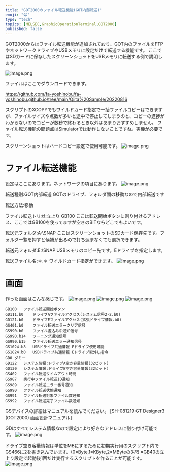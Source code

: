 ```yaml
---
title: "GOT2000のファイル転送機能(GOT内部転送)"
emoji: "😀"
type: "tech"
topics: [MELSEC,GraphicOperationTerminal,GOT2000]
published: false
---
```

GOT2000からはファイル転送機能が追加されており、GOT内のファイルをFTPやネットワークドライブやUSBメモリに設定だけで転送する機能です。
ここではSDカードに保存したスクリーンショットをUSBメモリに転送する例で説明します。

![image.png](https://qiita-image-store.s3.ap-northeast-1.amazonaws.com/0/2146151/a69277b8-e538-cedc-b9c2-85fad2462ca5.png)

ファイルはここでダウンロードできます。

https://github.com/fa-yoshinobu/fa-yoshinobu.github.io/tree/main/Qiita%20Sample/20220816

スクリプトのXCOPYでもワイルドカード指定で一括ファイルコピーはできますが、ファイルサイズや点数が多いと途中で停止してしまうのと、コピーの進捗がわからないのでコピーが数秒で終わるとき以外はあまりおすすめしません。
ファイル転送機能の問題点はSimulatorでは動作しないことですね。実機が必要です。

スクリーンショットはハードコピー設定で使用可能です。
![image.png](https://qiita-image-store.s3.ap-northeast-1.amazonaws.com/0/2146151/5b13e30f-d0a4-4b29-470e-66c433914605.png)


# ファイル転送機能
設定はここにあります。ネットワークの項目にあります。
![image.png](https://qiita-image-store.s3.ap-northeast-1.amazonaws.com/0/2146151/b06b6987-deec-d251-48da-e5ed6b6e7ac0.png)

転送種別:GOT内部転送
GOTのドライブ、フォルダ間の移動なので内部転送です

転送方法:移動

ファイル転送トリガ:立上り GB100
ここは転送開始ボタンに割り付けるアドレス、ここではGB100を使ってますが空きのBITならどこでもよいです。

転送元フォルダ:A:\SNAP
ここはスクリーンショットのSDカード保存先です。フォルダ一覧を押すと候補が出るので打ち込まなくても選択できます。

転送元フォルダ:E:\SNAP
USBメモリのコピー先です。Eドライブを指定します。

転送ファイル名:＊.＊
ワイルドカード指定ができます。
![image.png](https://qiita-image-store.s3.ap-northeast-1.amazonaws.com/0/2146151/3ae2b233-443f-d1f9-7b78-873fcd0edae7.png)

# 画面
作った画面はこんな感じです。
![image.png](https://qiita-image-store.s3.ap-northeast-1.amazonaws.com/0/2146151/1679671a-bcd1-1d3b-0928-d36fafb019ad.png)
![image.png](https://qiita-image-store.s3.ap-northeast-1.amazonaws.com/0/2146151/dc8e8046-d98e-0b05-9c32-9b299799a843.png)
![image.png](https://qiita-image-store.s3.ap-northeast-1.amazonaws.com/0/2146151/a69277b8-e538-cedc-b9c2-85fad2462ca5.png)

```:使用アドレス
GB100	ファイル転送開始ボタン
GD111.b0	ドライブAファイルアクセス(システム信号2-2.b0)
GD121.b0	ドライブEファイルアクセス(拡張ドライブ情報.b0)
GS401.b0	ファイル転送エラークリア信号
GS990.b0	ファイル書込み中通知信号
GS990.b14	ワーニング通知信号
GS990.b15	ファイル転送エラー通知信号
GS1024.b8	USBドライブ共通情報 Eドライブ使用可能
GS1824.b0	USBドライブ共通情報 Eドライブ取外し指令
GD0	ダミー
GD122	システム情報:ドライブA空き容量情報(32ビット)
GD130	システム情報:ドライブE空き容量情報(32ビット)
GS402	ファイル転送タイムアウト時間
GS987	実行中ファイル転送ID通知
GS989	ファイル転送エラー番号通知
GS990	ファイル転送状態通知
GS991	ファイル転送対象ファイル数通知
GS992	ファイル転送完了ファイル数通知
```
GSデバイスの詳細はマニュアルを読んでください。
[SH-081219 GT Designer3 (GOT2000) 画面設計マニュアル]

GDはすべてシステム情報なので設定により好きなアドレスに割り付け可能です。
![image.png](https://qiita-image-store.s3.ap-northeast-1.amazonaws.com/0/2146151/06ea34d1-2e4b-5c9a-101d-2b733ddbc777.png)

ドライブ空き容量情報は単位をMBにするために初期実行用のスクリプト内でGS466に2を書き込んでいます。(0=Byte,1=KByte,2=MByteの3択)
※GB40の立上り設定で起動後1回だけ実行するスクリプトを作ることが可能です。
![image.png](https://qiita-image-store.s3.ap-northeast-1.amazonaws.com/0/2146151/2e5e26c5-f28e-56c1-5a0c-6023956603f1.png)




